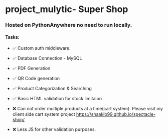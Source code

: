 # project_mulytic- Super Shop
### Hosted on PythonAnywhere no need to run locally.

#### Tasks:

- ✅ Custom auth middleware.
- ✅ Database Connection - MySQL
- ✅ PDF Generation
- ✅ QR Code generation
- ✅ Product Categorization & Searching
- ✅ Basic HTML validation for stock limitaion

- ❌ Can not order multiple products at a time(cart system). Please visit my client side cart system project https://shaakib99.github.io/spectacle-shop/
- ❌ Less JS for other validation purposes.

